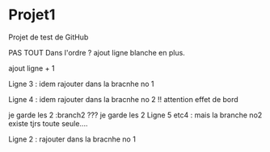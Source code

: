 # Projet1
Projet de test de GitHub

PAS TOUT Dans l'ordre ? ajout ligne blanche en plus.

ajout ligne + 1


Ligne 3 : idem rajouter dans la bracnhe no 1


Ligne 4 : idem rajouter dans la bracnhe no 2 !! attention effet de bord


je garde les 2 :branch2 ???
je garde les 2 Ligne 5 etc4 : mais la branche no2 existe tjrs toute seule....

Ligne 2 : rajouter dans la bracnhe no 1 